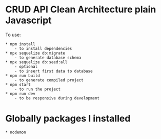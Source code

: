 # CRUD API Clean Architecture plain Javascript

To use:

    * npm install
        - to install dependencies
    * npx sequelize db:migrate
        - to generate database schema
    * npx sequelize db:seed:all
        - optional
        - to insert first data to database
    * npm run build
        - to generate compiled project
    * npm start
        - to run the project
    * npm run dev
        - to be responsive during development

# Globally packages I installed

    * nodemon
